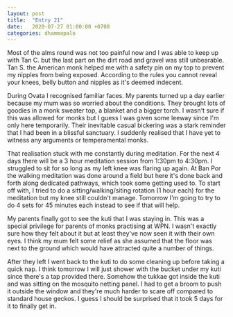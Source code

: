 ```yaml
---
layout: post
title:  "Entry 21"
date:   2020-07-27 01:00:00 +0700
categories: dhammapalo
---
```

Most of the alms round was not too painful now and I was able to keep up with Tan C. but the last part on the dirt road and gravel was still unbearable. Tan S. the American monk helped me with a safety pin on my top to prevent my nipples from being exposed. According to the rules you cannot reveal your knees, belly button and nipples as it's deemed indecent.

During Ovata I recognised familiar faces. My parents turned up a day earlier because my mum was so worried about the conditions. They brought lots of goodies in a monk sweater top, a blanket and a bigger torch. I wasn't sure if this was allowed for monks but I guess I was given some leeway since I'm only here temporarily. Their inevitable casual bickering was a stark reminder that I had been in a blissful sanctuary. I suddenly realised that I have yet to witness any arguments or temperamental monks.

That realisation stuck with me constantly during meditation. For the next 4 days there will be a 3 hour meditation session from 1:30pm to 4:30pm. I struggled to sit for so long as my left knee was flaring up again. At Ban Por the walking meditation was done around a field but here it's done back and forth along dedicated pathways, which took some getting used to. To start off with, I tried to do a sitting/walking/siting rotation (1 hour each) for the meditation but my knee still couldn't manage. Tomorrow I'm going to try to do 4 sets for 45 minutes each instead to see if that will help.

My parents finally got to see the kuti that I was staying in. This was a special privilege for parents of monks practising at WPN. I wasn't exactly sure how they felt about it but at least they've now seen it with their own eyes. I think my mum felt some relief as she assumed that the floor was next to the ground which would have attracted quite a number of things.

After they left I went back to the kuti to do some cleaning up before taking a quick nap. I think tomorrow I will just shower with the bucket under my kuti since there's a tap provided there. Somehow the tukkae got inside the kuti and was sitting on the mosquito netting panel. I had to get a broom to push it outside the window and they're much harder to scare off compared to standard house geckos. I guess I should be surprised that it took 5 days for it to finally get in.